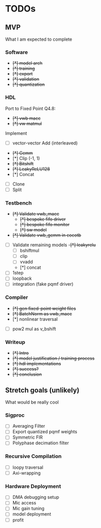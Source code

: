 # TODOs

## MVP

What I am expected to complete

### Software

- ~~[*] model arch~~
- ~~[*] training~~
- ~~[*] export~~
- ~~[*] validation~~
- ~~[*] quantization~~

### HDL

Port to Fixed Point Q4.8:
- ~~[*] vwb macc~~
- ~~[*] vw matmul~~

Implement

- [ ] vector-vector Add (interleaved)
- ~~[*] Gemm~~
- [*] Clip (-1, 1)
- ~~[*] Bitshift~~
- ~~[*] LeakyReLU128~~
- [*] Concat
- [ ] Clone
- [ ] Split

### Testbench

- ~~[*] Validate vwb_macc~~
  - ~~[*] bespoke fifo driver~~
  - ~~[*] bespoke fifo monitor~~
  - ~~[*] sw model~~
- ~~[*] Validate vwb_gemm in cocotb~~
- [ ] Validate remaining models
  -~~[*] leakyrelu~~
  - [ ] bshiftmul
  - [ ] clip
  - [ ] vvadd
  - [*] concat
- [ ] 1step
- [ ] loopback
- [ ] integration (fake pqmf driver)

### Compiler

- ~~[*] gen fixed-point weight files~~
- ~~[*] BatchNorm as vwb_macc~~
- [*] nonlinear traversal
- [ ] pow2 mul as v_bshift

### Writeup

- ~~[*] Intro~~
- ~~[*] model justification / training process~~
- ~~[*] hdl implementations~~
- ~~[*] success?~~
- ~~[*] conclusion~~

## Stretch goals (unlikely)

What would be really cool

### Sigproc

- [ ] Averaging Filter
- [ ] Export quantized pqmf weights
- [ ] Symmetric FIR
- [ ] Polyphase decimation filter

### Recursive Compilation

- [ ] loopy traversal
- [ ] Axi-wrapping

### Hardware Deployment

- [ ] DMA debugging setup
- [ ] Mic access
- [ ] Mic gain tuning
- [ ] model deployment
- [ ] profit
